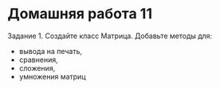 Домашняя работа 11
===


Задание 1.
Создайте класс Матрица. Добавьте методы для: 
- вывода на печать,
- сравнения,
- сложения,
- умножения матриц